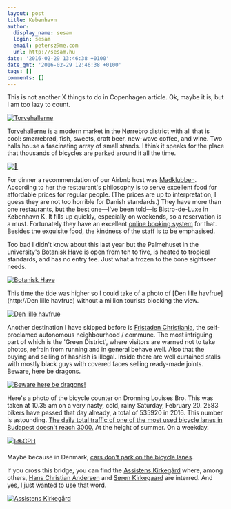 ```yaml
---
layout: post
title: København
author:
  display_name: sesam
  login: sesam
  email: petersz@me.com
  url: http://sesam.hu
date: '2016-02-29 13:46:38 +0100'
date_gmt: '2016-02-29 12:46:38 +0100'
tags: []
comments: []
---
```


This is not another X things to do in Copenhagen article. Ok, maybe it is, but I am too lazy to count.

[![Torvehallerne](https://farm2.staticflickr.com/1704/25148858285_b2f52a5330_b.jpg)](https://www.flickr.com/photos/sesamsys/25148858285/in/album-72157664702906232/ "Torvehallerne")

[Torvehallerne](http://torvehallernekbh.dk) is a modern market in the Nørrebro district with all that is cool: smørrebrød, fish, sweets, craft beer, new-wave coffee, and wine. Two halls house a fascinating array of small stands. I think it speaks for the place that thousands of bicycles are parked around it all the time.

[![🍷](https://farm2.staticflickr.com/1471/25122516036_9b5f3cc41f_b.jpg)](https://www.flickr.com/photos/sesamsys/25122516036/in/album-72157664702906232/ "🍷")

For dinner a recommendation of our Airbnb host was [Madklubben](http://madklubben.dk). According to her the restaurant's philosophy is to serve excellent food for affordable prices for regular people. (The prices are up to interpretation, I guess they are not too horrible for Danish standards.) They have more than one restaurants, but the best one—I've been told—is Bistro-de-Luxe in København K. It fills up quickly, especially on weekends, so a reservation is a must. Fortunately they have an excellent [online booking system](http://madklubben.dk/bistro-de-luxe/book-et-bord/) for that. Besides the exquisite food, the kindness of the staff is to be emphasised.

Too bad I didn't know about this last year but the Palmehuset in the university's [Botanisk Have](http://botanik.snm.ku.dk) is open from ten to five, is heated to tropical standards, and has no entry fee. Just what a frozen to the bone sightseer needs.

[![Botanisk Have](https://farm2.staticflickr.com/1444/24781555979_3b2670491f_b.jpg)](https://www.flickr.com/photos/sesamsys/24781555979/in/album-72157664702906232/ "Botanisk Have")

This time the tide was higher so I could take of a photo of [Den lille havfrue](http://Den lille havfrue) without a million tourists blocking the view.

[![Den lille havfrue](https://farm2.staticflickr.com/1710/25145088896_374856438a_b.jpg)](https://www.flickr.com/photos/sesamsys/25145088896/in/album-72157664702906232/ "Den lille havfrue")

Another destination I have skipped before is [Fristaden Christiania](https://en.wikipedia.org/wiki/Freetown_Christiania), the self-proclamed autonomous neighbourhood / commune. The most intriguing part of which is the 'Green District', where visitors are warned not to take photos, refrain from running and in general behave well. Also that the buying and selling of hashish is illegal. Inside there are well curtained stalls with mostly black guys with covered faces selling ready-made joints. Beware, here be dragons.

[![Beware here be dragons!](https://farm2.staticflickr.com/1684/24540785294_eb70d394ff_b.jpg)](https://www.flickr.com/photos/sesamsys/24540785294/in/album-72157664702906232/ "Beware here be dragons!")

Here's a photo of the bicycle counter on Dronning Louises Bro. This was taken at 10.35 am on a very nasty, cold, rainy Saturday, February 20. 2583 bikers have passed that day already, a total of 535920 in 2016. This number is astounding. [The daily total traffic of one of the most used bicycle lanes in Budapest doesn't reach 3000.](http://kerekparosklub.hu/szamlalo-eredmenyek) At the height of summer. On a weekday.

[![I🚲CPH](https://farm2.staticflickr.com/1468/25030546272_f2e798def5_b.jpg)](https://www.flickr.com/photos/sesamsys/25030546272/in/album-72157664702906232/ "I🚲CPH")

Maybe because in Denmark, [cars don't park on the bicycle lanes](/2014/03/10/igy-parkold-a-furgonodat).

If you cross this bridge, you can find the [Assistens Kirkegård](http://assistens.dk) where, among others, [Hans Christian Andersen](https://en.wikipedia.org/wiki/Søren_Kierkegaard) and [Søren Kirkegaard](https://en.wikipedia.org/wiki/Søren_Kierkegaard) are interred. And yes, I just wanted to use that word.

[![Assistens Kirkegård](https://farm2.staticflickr.com/1455/24875867870_b2a63ce644_b.jpg)](https://www.flickr.com/photos/sesamsys/24875867870/in/album-72157664702906232/ "Assistens Kirkegård")
